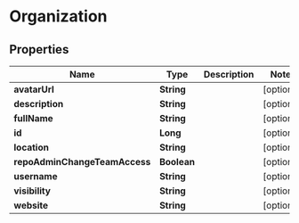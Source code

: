 
# Organization

## Properties
Name | Type | Description | Notes
------------ | ------------- | ------------- | -------------
**avatarUrl** | **String** |  |  [optional]
**description** | **String** |  |  [optional]
**fullName** | **String** |  |  [optional]
**id** | **Long** |  |  [optional]
**location** | **String** |  |  [optional]
**repoAdminChangeTeamAccess** | **Boolean** |  |  [optional]
**username** | **String** |  |  [optional]
**visibility** | **String** |  |  [optional]
**website** | **String** |  |  [optional]



